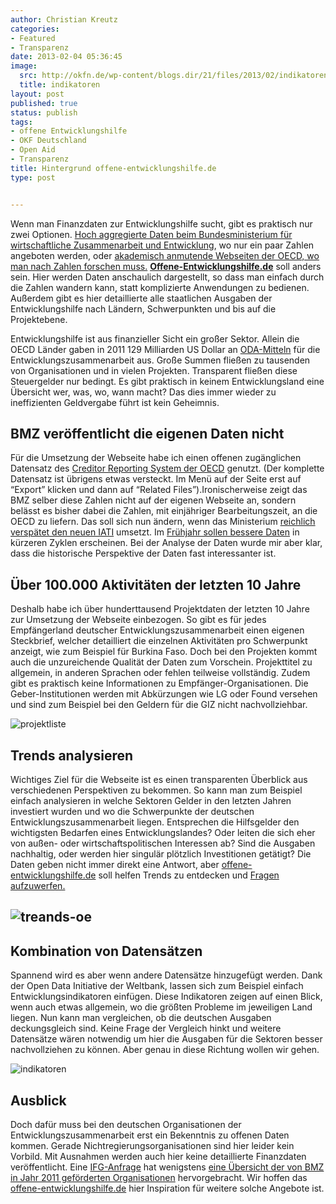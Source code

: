 ```yaml
---
author: Christian Kreutz
categories:
- Featured
- Transparenz
date: 2013-02-04 05:36:45
image:
  src: http://okfn.de/wp-content/blogs.dir/21/files/2013/02/indikatoren.png
  title: indikatoren
layout: post
published: true
status: publish
tags:
- offene Entwicklungshilfe
- OKF Deutschland
- Open Aid
- Transparenz
title: Hintergrund offene-entwicklungshilfe.de
type: post


---
```


Wenn man Finanzdaten zur Entwicklungshilfe sucht, gibt es praktisch nur zwei Optionen. [Hoch aggregierte Daten beim Bundesministerium für wirtschaftliche Zusammenarbeit und Entwicklung](http://www.bmz.de/de/ministerium/zahlen_fakten/index.html), wo nur ein paar Zahlen angeboten werden, oder [akademisch anmutende Webseiten der OECD, wo man nach Zahlen forschen muss.](http://www.aidflows.org) **[Offene-Entwicklungshilfe.de](http://www.offene-entwicklungshilfe.de)** soll anders sein. Hier werden Daten anschaulich dargestellt, so dass man einfach durch die Zahlen wandern kann, statt komplizierte Anwendungen zu bedienen. Außerdem gibt es hier detaillierte alle staatlichen Ausgaben der Entwicklungshilfe nach Ländern, Schwerpunkten und bis auf die Projektebene.

Entwicklungshilfe ist aus finanzieller Sicht ein großer Sektor. Allein die OECD Länder gaben in 2011 129 Milliarden US Dollar an [ODA-Mitteln](http://en.wikipedia.org/wiki/Official_development_assistance) für die Entwicklungszusammenarbeit aus. Große Summen fließen zu tausenden von Organisationen und in vielen Projekten. Transparent fließen diese Steuergelder nur bedingt. Es gibt praktisch in keinem Entwicklungsland eine Übersicht wer, was, wo, wann macht? Das dies immer wieder zu ineffizienten Geldvergabe führt ist kein Geheimnis.

## BMZ veröffentlicht die eigenen Daten nicht

Für die Umsetzung der Webseite habe ich einen offenen zugänglichen Datensatz des [Creditor Reporting System der OECD](http://stats.oecd.org/Index.aspx?datasetcode=CRS1) genutzt. (Der komplette Datensatz ist übrigens etwas versteckt. Im Menü auf der Seite erst auf “Export” klicken und dann auf “Related Files”).Ironischerweise zeigt das BMZ selber diese Zahlen nicht auf der eigenen Webseite an, sondern belässt es bisher dabei die Zahlen, mit einjähriger Bearbeitungszeit, an die OECD zu liefern. Das soll sich nun ändern, wenn das Ministerium [reichlich verspätet den neuen IATI](www.www.de) umsetzt. Im [Frühjahr sollen bessere Daten](http://okfn.de/2013/01/offene-daten-gegen-armut/) in kürzeren Zyklen erscheinen. Bei der Analyse der Daten wurde mir aber klar, dass die historische Perspektive der Daten fast interessanter ist.

## Über 100.000 Aktivitäten der letzten 10 Jahre

Deshalb habe ich über hunderttausend Projektdaten der letzten 10 Jahre zur Umsetzung der Webseite einbezogen. So gibt es für jedes Empfängerland deutscher Entwicklungszusammenarbeit einen eigenen Steckbrief, welcher detailliert die einzelnen Aktivitäten pro Schwerpunkt anzeigt, wie zum Beispiel für Burkina Faso. Doch bei den Projekten kommt auch die unzureichende Qualität der Daten zum Vorschein. Projekttitel zu allgemein, in anderen Sprachen oder fehlen teilweise vollständig. Zudem gibt es praktisch keine Informationen zu Empfänger-Organisationen. Die Geber-Institutionen werden mit Abkürzungen wie LG oder Found versehen und sind zum Beispiel bei den Geldern für die GIZ nicht nachvollziehbar.

![projektliste](http://okfn.de/wp-content/blogs.dir/21/files/2013/02/projektliste.png)

## Trends analysieren

Wichtiges Ziel für die Webseite ist es einen transparenten Überblick aus verschiedenen Perspektiven zu bekommen. So kann man zum Beispiel einfach analysieren in welche Sektoren Gelder in den letzten Jahren investiert wurden und wo die Schwerpunkte der deutschen Entwicklungszusammenarbeit liegen. Entsprechen die Hilfsgelder den wichtigsten Bedarfen eines Entwicklungslandes? Oder leiten die sich eher von außen- oder wirtschaftspolitischen Interessen ab? Sind die Ausgaben nachhaltig, oder werden hier singulär plötzlich Investitionen getätigt? Die Daten geben nicht immer direkt eine Antwort, aber [offene-entwicklungshilfe.de](http://www.offene-entwicklungshilfe.de) soll helfen Trends zu entdecken und [Fragen aufzuwerfen.](http://www.offene-entwicklungshilfe.de/analyse/)

## ![treands-oe](http://okfn.de/wp-content/blogs.dir/21/files/2013/02/treands-oe.png)

## Kombination von Datensätzen

Spannend wird es aber wenn andere Datensätze hinzugefügt werden. Dank der Open Data Initiative der Weltbank, lassen sich zum Beispiel einfach Entwicklungsindikatoren einfügen. Diese Indikatoren zeigen auf einen Blick, wenn auch etwas allgemein, wo die größten Probleme im jeweiligen Land liegen. Nun kann man vergleichen, ob die deutschen Ausgaben deckungsgleich sind. Keine Frage der Vergleich hinkt und weitere Datensätze wären notwendig um hier die Ausgaben für die Sektoren besser nachvollziehen zu können. Aber genau in diese Richtung wollen wir gehen.

![indikatoren](http://okfn.de/wp-content/blogs.dir/21/files/2013/02/indikatoren.png)

## Ausblick

Doch dafür muss bei den deutschen Organisationen der Entwicklungszusammenarbeit erst ein Bekenntnis zu offenen Daten kommen. Gerade Nichtregierungsorganisationen sind hier leider kein Vorbild. Mit Ausnahmen werden auch hier keine detaillierte Finanzdaten veröffentlicht. Eine [IFG-Anfrage](http://de.wikipedia.org/wiki/Informationsfreiheitsgesetz) hat wenigstens [eine Übersicht der von BMZ in Jahr 2011 geförderten Organisationen](https://fragdenstaat.de/anfrage/liste-aller-vom-bmz-geforderten-organisationenen-in-2010/) hervorgebracht. Wir hoffen das [offene-entwicklungshilfe.de](http://www.offene-entwicklungshilfe.de) hier Inspiration für weitere solche Angebote ist.

 